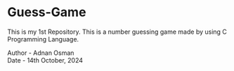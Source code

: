 # Guess-Game
This is my 1st Repository. This is a number guessing game made by using C Programming Language. 

Author - Adnan Osman
<br>
Date - 14th October, 2024
